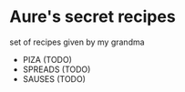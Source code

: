 # Aure's secret recipes

set of recipes given by my grandma

- PIZA (TODO)
- SPREADS (TODO)
- SAUSES (TODO)
